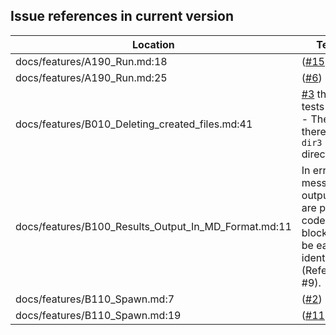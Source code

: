 Issue references in current version
-----------------------------------

Location | Text
---------|-----
docs/features/A190_Run.md:18|([#15](https://github.com/LionelDraghi/bbt/issues/15))
docs/features/A190_Run.md:25|([#6](https://github.com/LionelDraghi/bbt/issues/6))
docs/features/B010_Deleting_created_files.md:41|[#3](https://github.com/LionelDraghi/bbt/issues/3) this tests fails : - Then there is no `dir3` directory
docs/features/B100_Results_Output_In_MD_Format.md:11|In error messages, outputs are put in code blocks to be easily identified (Refer to #9).
docs/features/B110_Spawn.md:7|([#2](https://github.com/LionelDraghi/bbt/issues/2#issue-2406271975))
docs/features/B110_Spawn.md:19|([#11](https://github.com/LionelDraghi/bbt/issues/11))
